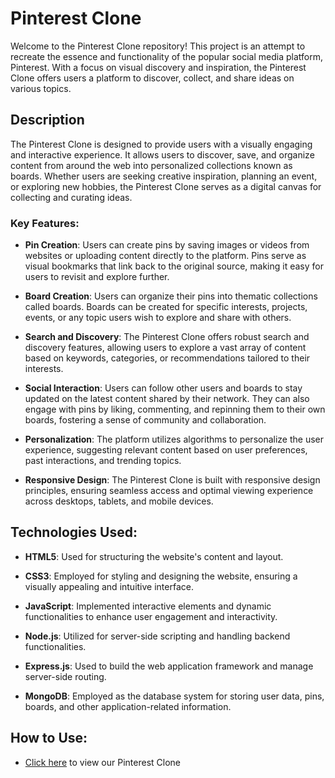 # Pinterest Clone

Welcome to the Pinterest Clone repository! This project is an attempt to recreate the essence and functionality of the popular social media platform, Pinterest. With a focus on visual discovery and inspiration, the Pinterest Clone offers users a platform to discover, collect, and share ideas on various topics.

## Description

The Pinterest Clone is designed to provide users with a visually engaging and interactive experience. It allows users to discover, save, and organize content from around the web into personalized collections known as boards. Whether users are seeking creative inspiration, planning an event, or exploring new hobbies, the Pinterest Clone serves as a digital canvas for collecting and curating ideas.

### Key Features:

- **Pin Creation**: Users can create pins by saving images or videos from websites or uploading content directly to the platform. Pins serve as visual bookmarks that link back to the original source, making it easy for users to revisit and explore further.

- **Board Creation**: Users can organize their pins into thematic collections called boards. Boards can be created for specific interests, projects, events, or any topic users wish to explore and share with others.

- **Search and Discovery**: The Pinterest Clone offers robust search and discovery features, allowing users to explore a vast array of content based on keywords, categories, or recommendations tailored to their interests.

- **Social Interaction**: Users can follow other users and boards to stay updated on the latest content shared by their network. They can also engage with pins by liking, commenting, and repinning them to their own boards, fostering a sense of community and collaboration.

- **Personalization**: The platform utilizes algorithms to personalize the user experience, suggesting relevant content based on user preferences, past interactions, and trending topics.

- **Responsive Design**: The Pinterest Clone is built with responsive design principles, ensuring seamless access and optimal viewing experience across desktops, tablets, and mobile devices.

## Technologies Used:

- **HTML5**: Used for structuring the website's content and layout.

- **CSS3**: Employed for styling and designing the website, ensuring a visually appealing and intuitive interface.

- **JavaScript**: Implemented interactive elements and dynamic functionalities to enhance user engagement and interactivity.

- **Node.js**: Utilized for server-side scripting and handling backend functionalities.

- **Express.js**: Used to build the web application framework and manage server-side routing.

- **MongoDB**: Employed as the database system for storing user data, pins, boards, and other application-related information.


## How to Use:

- [Click here](https://devaviral.sh.com) to view our Pinterest Clone 

